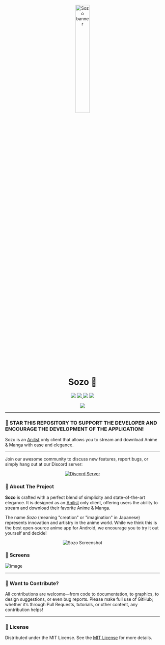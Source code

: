 <p align="center">
<a href="https://sozo.framer.website/">
   <img src="https://github.com/user-attachments/assets/bb1dd6b2-e41f-4fb5-b3db-a550bb6e5608" alt="Sozo banner" width="30%">
</a>
</p>

<p align="center">
   <h1 align="center"><strong>Sozo</strong> 🌟</h1>
</p>

<p align="center">
   <img src="https://img.shields.io/badge/platforms-android-blueviolet?style=for-the-badge"/>
   <a href="https://github.com/Sozo-app/Sozo/releases">
      <img src="https://img.shields.io/github/downloads/Sozo-app/Sozo/total?color=%233DDC84&logo=android&logoColor=%23fff&style=for-the-badge">
   </a>
      <a href="https://discord.gg/n22URhYvMR"><img src="https://img.shields.io/badge/Discord-7289DA?style=for-the-badge&logo=discord&logoColor=white"></a>
   <a href="https://telegram.me/sozoapp">
      <img src="https://img.shields.io/badge/Telegram-2CA5E0?style=for-the-badge&logo=telegram&logoColor=white">
   </a>
</p>

<p align="center">
   <a href="https://www.buymeacoffee.com/chihaku">
      <img src="https://img.buymeacoffee.com/button-api/?text=Buy me a coffee&emoji=&slug=chihaku&button_colour=FFDD00&font_colour=030201&font_family=Poppins&outline_colour=000000&coffee_colour=ffffff" />
   </a>
</p>

---

### 🚀 **STAR THIS REPOSITORY TO SUPPORT THE DEVELOPER AND ENCOURAGE THE DEVELOPMENT OF THE APPLICATION!**

Sozo is an [Anilist](https://anilist.co/) only client that allows you to stream and download Anime & Manga with ease and elegance.

---
Join our awesome community to discuss new features, report bugs, or simply hang out at our Discord server:

<p align="center">
   <a href="https://discord.gg/n22URhYvMR">
      <img src="https://invidget.switchblade.xyz/n22URhYvMR" alt="Discord Server">
   </a>
</p>



### 📖 **About The Project**

<p><strong>Sozo</strong> is crafted with a perfect blend of simplicity and state-of-the-art elegance. It is designed as an <a href="https://anilist.co/">Anilist</a> only client, offering users the ability to stream and download their favorite Anime & Manga.</p>
<p>The name <i>Sozo</i> (meaning "creation" or "imagination" in Japanese) represents innovation and artistry in the anime world. While we think this is the best open-source anime app for Android, we encourage you to try it out yourself and decide!</p>

<p align="center">
   <img src="https://github.com/user-attachments/assets/e9ec70f4-2ec4-4946-bd26-900510864f29" alt="Sozo Screenshot">
</p>

### 📖 **Screens**

![image](https://github.com/user-attachments/assets/7bb806cc-b1bc-467b-bf76-c2664b90a8d6)


---

### 🤝 **Want to Contribute?**

All contributions are welcome—from code to documentation, to graphics, to design suggestions, or even bug reports. Please make full use of GitHub; whether it’s through Pull Requests, tutorials, or other content, any contribution helps!

---

### 📜 **License**

Distributed under the MIT License. See the [MIT License](https://opensource.org/licenses/MIT) for more details.
